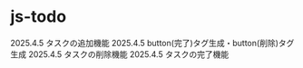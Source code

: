 # js-todo
2025.4.5 タスクの追加機能
2025.4.5 button(完了)タグ生成・button(削除)タグ生成
2025.4.5 タスクの削除機能
2025.4.5 タスクの完了機能

